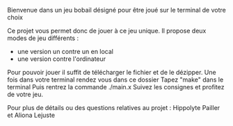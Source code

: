 Bienvenue dans un jeu bobail désigné pour être joué sur le terminal de votre choix

Ce projet vous permet donc de jouer à ce jeu unique. Il propose deux modes de jeu différents : 
  - une version un contre un en local
  - une version contre l'ordinateur

Pour pouvoir jouer il suffit de télécharger le fichier et de le dézipper.
Une fois dans votre terminal rendez vous dans ce dossier 
Tapez "make" dans le terminal
Puis rentrez la commande ./main.x
Suivez les consignes et profitez de votre jeu.

Pour plus de détails ou des questions relatives au projet : Hippolyte Pailler et Aliona Lejuste
 
